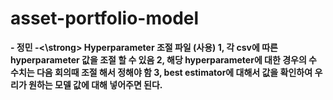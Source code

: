 # asset-portfolio-model

<strong>- 정민 -<b><\strong>
Hyperparameter 조절 파일 (사용)<b>
1, 각 csv에 따른 hyperparameter 값을 조절 할 수 있음<b>
2, 해당 hyperparameter에 대한 경우의 수 수치는 다음 회의때 조절 해서 정해야 함<b>
3, best estimator에 대해서 값을 확인하여 우리가 원하는 모델 값에 대해 넣어주면 된다.<b>


